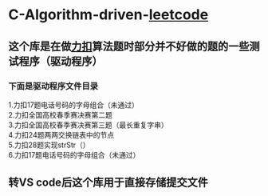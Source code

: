 # C-Algorithm-driven-[leetcode](https://leetcode-cn.com/)  

## 这个库是在做[力扣](https://leetcode-cn.com/)算法题时部分并不好做的题的一些测试程序（驱动程序）  
### 下面是驱动程序文件目录  
1.力扣17题电话号码的字母组合（未通过）  
2.力扣全国高校春季赛决赛第二题  
3.力扣全国高校春季赛决赛第三题（最长重复字串）  
4.力扣24题两两交换链表中的节点  
5.力扣28题实现strStr（）  
6.力扣17题电话号码的字母组合（未通过）

## 转VS code后这个库用于直接存储提交文件  